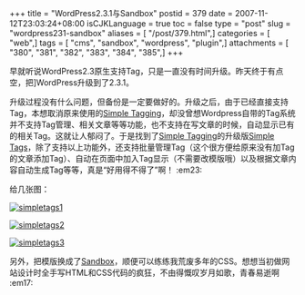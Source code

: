 +++
title = "WordPress2.3.1与Sandbox"
postid = 379
date = 2007-11-12T23:03:24+08:00
isCJKLanguage = true
toc = false
type = "post"
slug = "wordpress231-sandbox"
aliases = [ "/post/379.html",]
categories = [ "web",]
tags = [ "cms", "sandbox", "wordpress", "plugin",]
attachments = [ "380", "381", "382", "383", "384", "385",]
+++


早就听说WordPress2.3原生支持Tag，只是一直没有时间升级。昨天终于有点空，把]WordPress升级到了2.3.1。

升级过程没有什么问题，但备份是一定要做好的。升级之后，由于已经直接支持Tag，本想取消原来使用的[Simple
Tagging](http://trac.herewithme.fr/project/simpletagging/)，却没曾想Wordpress自带的Tag系统并不支持Tag管理、相关文章等等功能，也不支持在写文章的时候，自动显示已有的相关Tag。这就让人郁闷了。于是找到了[Simple
Tagging](http://trac.herewithme.fr/project/simpletagging/)的升级版[Simple
Tags](http://www.herewithme.fr/wordpress-plugins/simple-tags)，除了支持以上功能外，还支持批量管理Tag（这个很方便给原来没有加Tag的文章添加Tag）、自动在页面中加入Tag显示（不需要改模版哦）以及根据文章内容自动生成Tag等等，真是“好用得不得了”啊！
:em23:

给几张图：<!--more-->

[![simpletags1](/uploads/2007/11/simpletags1-thumb.png)](/uploads/2007/11/simpletags1.png)

[![simpletags2](/uploads/2007/11/simpletags2-thumb.png)](/uploads/2007/11/simpletags2.png)

[![simpletags3](/uploads/2007/11/simpletags3-thumb.png)](/uploads/2007/11/simpletags3.png)

另外，把模版换成了[Sandbox](http://www.plaintxt.org/themes/sandbox/)，顺便可以练练我荒废多年的CSS。想想当初做网站设计时全手写HTML和CSS代码的疯狂，不由得慨叹岁月如歌，青春易逝啊
:em17:

